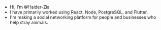 - Hi, I’m @Haider-Zia
- I have primarily worked using React, Node, PostgreSQL, and Flutter.
- I'm making a social networking platform for people and businesses who help stray animals. 
